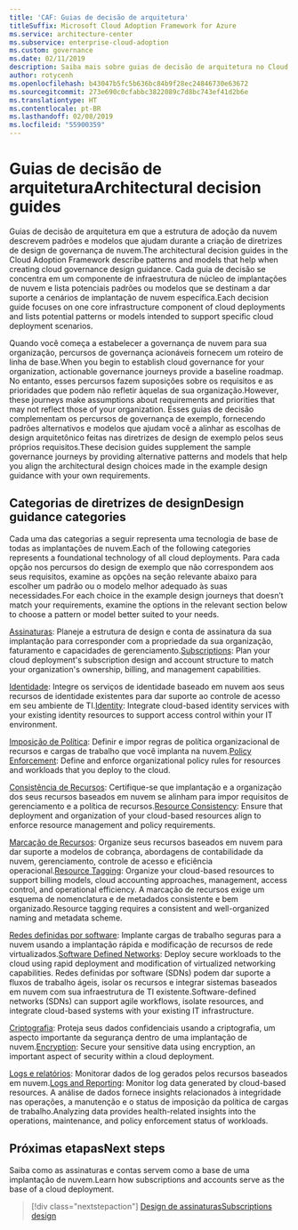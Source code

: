 ```yaml
---
title: 'CAF: Guias de decisão de arquitetura'
titleSuffix: Microsoft Cloud Adoption Framework for Azure
ms.service: architecture-center
ms.subservice: enterprise-cloud-adoption
ms.custom: governance
ms.date: 02/11/2019
description: Saiba mais sobre guias de decisão de arquitetura no Cloud Adoption Framework.
author: rotycenh
ms.openlocfilehash: b43047b5fc5b636bc84b9f28ec24846730e63672
ms.sourcegitcommit: 273e690c0cfabbc3822089c7d8bc743ef41d2b6e
ms.translationtype: HT
ms.contentlocale: pt-BR
ms.lasthandoff: 02/08/2019
ms.locfileid: "55900359"
---
```

# <a name="architectural-decision-guides"></a><span data-ttu-id="37436-103">Guias de decisão de arquitetura</span><span class="sxs-lookup"><span data-stu-id="37436-103">Architectural decision guides</span></span>

<span data-ttu-id="37436-104">Guias de decisão de arquitetura em que a estrutura de adoção da nuvem descrevem padrões e modelos que ajudam durante a criação de diretrizes de design de governança de nuvem.</span><span class="sxs-lookup"><span data-stu-id="37436-104">The architectural decision guides in the Cloud Adoption Framework describe patterns and models that help when creating cloud governance design guidance.</span></span> <span data-ttu-id="37436-105">Cada guia de decisão se concentra em um componente de infraestrutura de núcleo de implantações de nuvem e lista potenciais padrões ou modelos que se destinam a dar suporte a cenários de implantação de nuvem específica.</span><span class="sxs-lookup"><span data-stu-id="37436-105">Each decision guide focuses on one core infrastructure component of cloud deployments and lists potential patterns or models intended to support specific cloud deployment scenarios.</span></span>

<span data-ttu-id="37436-106">Quando você começa a estabelecer a governança de nuvem para sua organização, percursos de governança acionáveis fornecem um roteiro de linha de base.</span><span class="sxs-lookup"><span data-stu-id="37436-106">When you begin to establish cloud governance for your organization,  actionable governance journeys provide a baseline roadmap.</span></span> <span data-ttu-id="37436-107">No entanto, esses percursos fazem suposições sobre os requisitos e as prioridades que podem não refletir àquelas de sua organização.</span><span class="sxs-lookup"><span data-stu-id="37436-107">However, these journeys make assumptions about requirements and priorities that may not reflect those of your organization.</span></span>
<span data-ttu-id="37436-108">Esses guias de decisão complementam os percursos de governança de exemplo, fornecendo padrões alternativos e modelos que ajudam você a alinhar as escolhas de design arquitetônico feitas nas diretrizes de design de exemplo pelos seus próprios requisitos.</span><span class="sxs-lookup"><span data-stu-id="37436-108">These decision guides supplement the sample governance journeys by providing alternative patterns and models that help you align the architectural design choices made in the example design guidance with your own requirements.</span></span>

## <a name="design-guidance-categories"></a><span data-ttu-id="37436-109">Categorias de diretrizes de design</span><span class="sxs-lookup"><span data-stu-id="37436-109">Design guidance categories</span></span>

<span data-ttu-id="37436-110">Cada uma das categorias a seguir representa uma tecnologia de base de todas as implantações de nuvem.</span><span class="sxs-lookup"><span data-stu-id="37436-110">Each of the following categories represents a foundational technology of all cloud deployments.</span></span> <span data-ttu-id="37436-111">Para cada opção nos percursos do design de exemplo que não correspondem aos seus requisitos, examine as opções na seção relevante abaixo para escolher um padrão ou o modelo melhor adequado às suas necessidades.</span><span class="sxs-lookup"><span data-stu-id="37436-111">For each choice in the example design journeys that doesn’t match your requirements, examine the options in the relevant section below to choose a pattern or model better suited to your needs.</span></span>

<span data-ttu-id="37436-112">[Assinaturas](./subscriptions/overview.md): Planeje a estrutura de design e conta de assinatura da sua implantação para corresponder com a propriedade da sua organização, faturamento e capacidades de gerenciamento.</span><span class="sxs-lookup"><span data-stu-id="37436-112">[Subscriptions](./subscriptions/overview.md): Plan your cloud deployment's subscription design and account structure to match your organization's ownership, billing, and management capabilities.</span></span>

<span data-ttu-id="37436-113">[Identidade](./identity/overview.md): Integre os serviços de identidade baseado em nuvem aos seus recursos de identidade existentes para dar suporte ao controle de acesso em seu ambiente de TI.</span><span class="sxs-lookup"><span data-stu-id="37436-113">[Identity](./identity/overview.md): Integrate cloud-based identity services with your existing identity resources to support access control within your IT environment.</span></span>

<span data-ttu-id="37436-114">[Imposição de Política](./policy-enforcement/overview.md): Definir e impor regras de política organizacional de recursos e cargas de trabalho que você implanta na nuvem.</span><span class="sxs-lookup"><span data-stu-id="37436-114">[Policy Enforcement](./policy-enforcement/overview.md): Define and enforce organizational policy rules for resources and workloads that you deploy to the cloud.</span></span>

<span data-ttu-id="37436-115">[Consistência de Recursos](./resource-consistency/overview.md): Certifique-se que implantação e a organização dos seus recursos baseados em nuvem se alinham para impor requisitos de gerenciamento e a política de recursos.</span><span class="sxs-lookup"><span data-stu-id="37436-115">[Resource Consistency](./resource-consistency/overview.md): Ensure that deployment and organization of your cloud-based resources align to enforce resource management and policy requirements.</span></span>

<span data-ttu-id="37436-116">[Marcação de Recursos](./resource-tagging/overview.md): Organize seus recursos baseados em nuvem para dar suporte a modelos de cobrança, abordagens de contabilidade da nuvem, gerenciamento, controle de acesso e eficiência operacional.</span><span class="sxs-lookup"><span data-stu-id="37436-116">[Resource Tagging](./resource-tagging/overview.md): Organize your cloud-based resources to support billing models, cloud accounting approaches, management, access control, and operational efficiency.</span></span> <span data-ttu-id="37436-117">A marcação de recursos exige um esquema de nomenclatura e de metadados consistente e bem organizado.</span><span class="sxs-lookup"><span data-stu-id="37436-117">Resource tagging requires a consistent and well-organized naming and metadata scheme.</span></span>

<span data-ttu-id="37436-118">[Redes definidas por software](./software-defined-network/overview.md): Implante cargas de trabalho seguras para a nuvem usando a implantação rápida e modificação de recursos de rede virtualizados.</span><span class="sxs-lookup"><span data-stu-id="37436-118">[Software Defined Networks](./software-defined-network/overview.md): Deploy secure workloads to the cloud using rapid deployment and modification of virtualized networking capabilities.</span></span> <span data-ttu-id="37436-119">Redes definidas por software (SDNs) podem dar suporte a fluxos de trabalho ágeis, isolar os recursos e integrar sistemas baseados em nuvem com sua infraestrutura de TI existente.</span><span class="sxs-lookup"><span data-stu-id="37436-119">Software-defined networks (SDNs) can support agile workflows, isolate resources, and integrate cloud-based systems with your existing IT infrastructure.</span></span>

<span data-ttu-id="37436-120">[Criptografia](./encryption/overview.md): Proteja seus dados confidenciais usando a criptografia, um aspecto importante da segurança dentro de uma implantação de nuvem.</span><span class="sxs-lookup"><span data-stu-id="37436-120">[Encryption](./encryption/overview.md): Secure your sensitive data using encryption, an important aspect of security within a cloud deployment.</span></span>

<span data-ttu-id="37436-121">[Logs e relatórios](./log-and-report/overview.md): Monitorar dados de log gerados pelos recursos baseados em nuvem.</span><span class="sxs-lookup"><span data-stu-id="37436-121">[Logs and Reporting](./log-and-report/overview.md): Monitor log data generated by cloud-based resources.</span></span> <span data-ttu-id="37436-122">A análise de dados fornece insights relacionados à integridade nas operações, a manutenção e o status de imposição da política de cargas de trabalho.</span><span class="sxs-lookup"><span data-stu-id="37436-122">Analyzing data provides health-related insights into the operations, maintenance, and policy enforcement status of workloads.</span></span>

## <a name="next-steps"></a><span data-ttu-id="37436-123">Próximas etapas</span><span class="sxs-lookup"><span data-stu-id="37436-123">Next steps</span></span>

<span data-ttu-id="37436-124">Saiba como as assinaturas e contas servem como a base de uma implantação de nuvem.</span><span class="sxs-lookup"><span data-stu-id="37436-124">Learn how subscriptions and accounts serve as the base of a cloud deployment.</span></span>

> [!div class="nextstepaction"]
> [<span data-ttu-id="37436-125">Design de assinaturas</span><span class="sxs-lookup"><span data-stu-id="37436-125">Subscriptions design</span></span>](subscriptions/overview.md)
